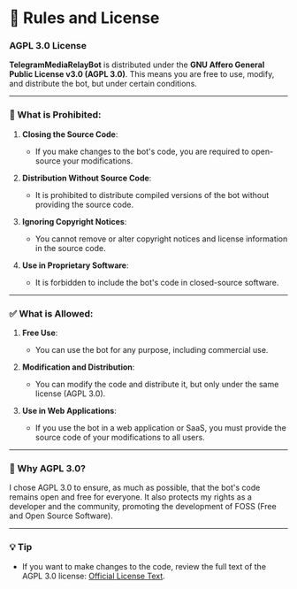# 📜 Rules and License

### AGPL 3.0 License

**TelegramMediaRelayBot** is distributed under the **GNU Affero General Public License v3.0 (AGPL 3.0)**. This means you are free to use, modify, and distribute the bot, but under certain conditions.

---

### 🚫 What is Prohibited:
1. **Closing the Source Code**:
   - If you make changes to the bot's code, you are required to open-source your modifications.

2. **Distribution Without Source Code**:
   - It is prohibited to distribute compiled versions of the bot without providing the source code.

3. **Ignoring Copyright Notices**:
   - You cannot remove or alter copyright notices and license information in the source code.

4. **Use in Proprietary Software**:
   - It is forbidden to include the bot's code in closed-source software.

---

### ✅ What is Allowed:
1. **Free Use**:
   - You can use the bot for any purpose, including commercial use.

2. **Modification and Distribution**:
   - You can modify the code and distribute it, but only under the same license (AGPL 3.0).

3. **Use in Web Applications**:
   - If you use the bot in a web application or SaaS, you must provide the source code of your modifications to all users.

---

### 🌟 Why AGPL 3.0?
I chose AGPL 3.0 to ensure, as much as possible, that the bot's code remains open and free for everyone. It also protects my rights as a developer and the community, promoting the development of FOSS (Free and Open Source Software).

---

### 💡 Tip
- If you want to make changes to the code, review the full text of the AGPL 3.0 license: [Official License Text](https://github.com/ZenonEl/TelegramMediaRelayBot/blob/main/LICENSE).